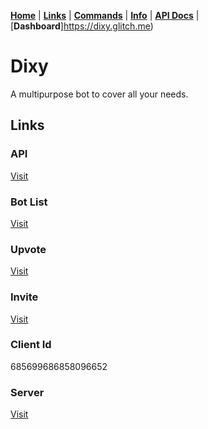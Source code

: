 <script src="https://cdn.jsdelivr.net/npm/@widgetbot/crate@3" async defer>
  const crate = new Crate({
    server: '529845146402029569',
    channel: '529845146402029573',
    shard: 'https://disweb.deploys.io',
    location: ['bottom', 'right']
  }).notify({
    content: '`Welcome to Dixy! Join our support server with https://discord.gg/ZXsnRUH`',
    timeout: 7000,
    avatar: 'https://cdn.discordapp.com/avatars/526593597118873620/f0d2050df0608f196d81fa5221bc6415?size=2048'
  });;
</script>

[**Home**](index.md) | [**Links**](links.md) | [**Commands**](commands.md) | [**Info**](info.md) | [**API Docs**](https://dixy.glitch.me/api) | [**Dashboard**]https://dixy.glitch.me)

  
  
  
# Dixy
A multipurpose bot to cover all your needs.



## Links
### API
[Visit](https://dixy.glitch.me/api/)
​
### Bot List
[Visit](https://discordbotlist.com/bots/685699686858096652/)
​
### Upvote
[Visit](https://discordbotlist.com/bots/685699686858096652/upvote)
​
### Invite
[Visit](https://discordapp.com/oauth2/authorize?client_id=685699686858096652&scope=bot&permissions=8)
​
### Client Id
685699686858096652
​
### Server
[Visit](https://discord.gg/ZXsnRUH)
